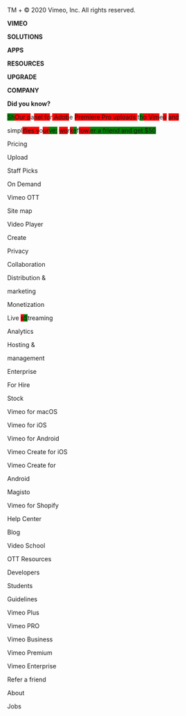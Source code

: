 
TM + © 2020 Vimeo, Inc. All rights reserved.


**VIMEO**


**SOLUTIONS**


**APPS**


**RESOURCES**


**UPGRADE**


**COMPANY**


**Did you know?**


<span style="background-color: green;">Sh</span><span style="background-color: red;">Our p</span>a<span style="background-color: red;">nel fo</span>r<span style="background-color: red;"> Adob</span>e <span style="background-color: red;">Premiere Pro uploads </span>t<span style="background-color: green;">h</span><span style="background-color: red;">o Vim</span>e<span style="background-color: red;">o</span> <span style="background-color: red;">and


simp</span>l<span style="background-color: red;">ifies y</span>o<span style="background-color: red;">ur</span><span style="background-color: green;">ve:</span> <span style="background-color: red;">wo</span>r<span style="background-color: red;">k</span><span style="background-color: green;">e</span>f<span style="background-color: red;">low.</span><span style="background-color: green;">er a friend and get $50</span>


Pricing


Upload


Staff Picks


On Demand


Vimeo OTT


Site map


Video Player


Create


Privacy


Collaboration


Distribution &


marketing


Monetization


Live <span style="background-color: red;">s</span><span style="background-color: green;">S</span>treaming


Analytics


Hosting &


management


Enterprise


For Hire


Stock


Vimeo for macOS


Vimeo for iOS


Vimeo for Android


Vimeo Create for iOS


Vimeo Create for


Android


Magisto


Vimeo for Shopify


Help Center


Blog


Video School


OTT Resources


Developers


Students


Guidelines


Vimeo Plus


Vimeo PRO


Vimeo Business


Vimeo Premium


Vimeo Enterprise


Refer a friend


About


Jobs

